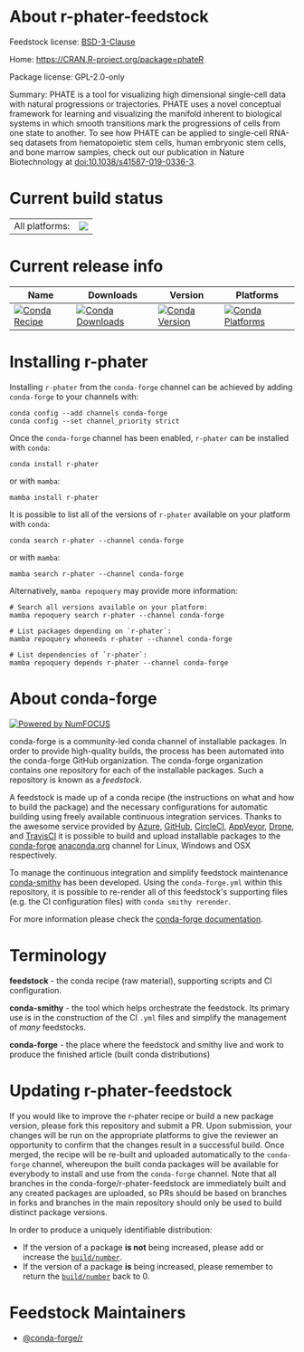 About r-phater-feedstock
========================

Feedstock license: [BSD-3-Clause](https://github.com/conda-forge/r-phater-feedstock/blob/main/LICENSE.txt)

Home: https://CRAN.R-project.org/package=phateR

Package license: GPL-2.0-only

Summary: PHATE is a tool for visualizing high dimensional single-cell data with natural progressions or trajectories. PHATE uses a novel conceptual framework for learning and visualizing the manifold inherent to biological systems in which smooth transitions mark the progressions of cells from one state to another. To see how PHATE can be applied to single-cell RNA-seq datasets from hematopoietic stem cells, human embryonic stem cells, and bone marrow samples, check out our publication in Nature Biotechnology at <doi:10.1038/s41587-019-0336-3>.

Current build status
====================


<table><tr><td>All platforms:</td>
    <td>
      <a href="https://dev.azure.com/conda-forge/feedstock-builds/_build/latest?definitionId=9723&branchName=main">
        <img src="https://dev.azure.com/conda-forge/feedstock-builds/_apis/build/status/r-phater-feedstock?branchName=main">
      </a>
    </td>
  </tr>
</table>

Current release info
====================

| Name | Downloads | Version | Platforms |
| --- | --- | --- | --- |
| [![Conda Recipe](https://img.shields.io/badge/recipe-r--phater-green.svg)](https://anaconda.org/conda-forge/r-phater) | [![Conda Downloads](https://img.shields.io/conda/dn/conda-forge/r-phater.svg)](https://anaconda.org/conda-forge/r-phater) | [![Conda Version](https://img.shields.io/conda/vn/conda-forge/r-phater.svg)](https://anaconda.org/conda-forge/r-phater) | [![Conda Platforms](https://img.shields.io/conda/pn/conda-forge/r-phater.svg)](https://anaconda.org/conda-forge/r-phater) |

Installing r-phater
===================

Installing `r-phater` from the `conda-forge` channel can be achieved by adding `conda-forge` to your channels with:

```
conda config --add channels conda-forge
conda config --set channel_priority strict
```

Once the `conda-forge` channel has been enabled, `r-phater` can be installed with `conda`:

```
conda install r-phater
```

or with `mamba`:

```
mamba install r-phater
```

It is possible to list all of the versions of `r-phater` available on your platform with `conda`:

```
conda search r-phater --channel conda-forge
```

or with `mamba`:

```
mamba search r-phater --channel conda-forge
```

Alternatively, `mamba repoquery` may provide more information:

```
# Search all versions available on your platform:
mamba repoquery search r-phater --channel conda-forge

# List packages depending on `r-phater`:
mamba repoquery whoneeds r-phater --channel conda-forge

# List dependencies of `r-phater`:
mamba repoquery depends r-phater --channel conda-forge
```


About conda-forge
=================

[![Powered by
NumFOCUS](https://img.shields.io/badge/powered%20by-NumFOCUS-orange.svg?style=flat&colorA=E1523D&colorB=007D8A)](https://numfocus.org)

conda-forge is a community-led conda channel of installable packages.
In order to provide high-quality builds, the process has been automated into the
conda-forge GitHub organization. The conda-forge organization contains one repository
for each of the installable packages. Such a repository is known as a *feedstock*.

A feedstock is made up of a conda recipe (the instructions on what and how to build
the package) and the necessary configurations for automatic building using freely
available continuous integration services. Thanks to the awesome service provided by
[Azure](https://azure.microsoft.com/en-us/services/devops/), [GitHub](https://github.com/),
[CircleCI](https://circleci.com/), [AppVeyor](https://www.appveyor.com/),
[Drone](https://cloud.drone.io/welcome), and [TravisCI](https://travis-ci.com/)
it is possible to build and upload installable packages to the
[conda-forge](https://anaconda.org/conda-forge) [anaconda.org](https://anaconda.org/)
channel for Linux, Windows and OSX respectively.

To manage the continuous integration and simplify feedstock maintenance
[conda-smithy](https://github.com/conda-forge/conda-smithy) has been developed.
Using the ``conda-forge.yml`` within this repository, it is possible to re-render all of
this feedstock's supporting files (e.g. the CI configuration files) with ``conda smithy rerender``.

For more information please check the [conda-forge documentation](https://conda-forge.org/docs/).

Terminology
===========

**feedstock** - the conda recipe (raw material), supporting scripts and CI configuration.

**conda-smithy** - the tool which helps orchestrate the feedstock.
                   Its primary use is in the construction of the CI ``.yml`` files
                   and simplify the management of *many* feedstocks.

**conda-forge** - the place where the feedstock and smithy live and work to
                  produce the finished article (built conda distributions)


Updating r-phater-feedstock
===========================

If you would like to improve the r-phater recipe or build a new
package version, please fork this repository and submit a PR. Upon submission,
your changes will be run on the appropriate platforms to give the reviewer an
opportunity to confirm that the changes result in a successful build. Once
merged, the recipe will be re-built and uploaded automatically to the
`conda-forge` channel, whereupon the built conda packages will be available for
everybody to install and use from the `conda-forge` channel.
Note that all branches in the conda-forge/r-phater-feedstock are
immediately built and any created packages are uploaded, so PRs should be based
on branches in forks and branches in the main repository should only be used to
build distinct package versions.

In order to produce a uniquely identifiable distribution:
 * If the version of a package **is not** being increased, please add or increase
   the [``build/number``](https://docs.conda.io/projects/conda-build/en/latest/resources/define-metadata.html#build-number-and-string).
 * If the version of a package **is** being increased, please remember to return
   the [``build/number``](https://docs.conda.io/projects/conda-build/en/latest/resources/define-metadata.html#build-number-and-string)
   back to 0.

Feedstock Maintainers
=====================

* [@conda-forge/r](https://github.com/conda-forge/r/)

